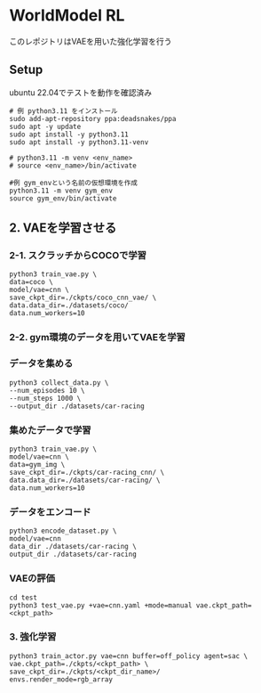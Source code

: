# WorldModel RL
このレポジトリはVAEを用いた強化学習を行う

## Setup
ubuntu 22.04でテストを動作を確認済み

``` shell
# 例 python3.11 をインストール
sudo add-apt-repository ppa:deadsnakes/ppa
sudo apt -y update
sudo apt install -y python3.11
sudo apt install -y python3.11-venv
```

```shell
# python3.11 -m venv <env_name>
# source <env_name>/bin/activate

#例 gym_envという名前の仮想環境を作成
python3.11 -m venv gym_env
source gym_env/bin/activate
```

## 2. VAEを学習させる

### 2-1. スクラッチからCOCOで学習
```shell
python3 train_vae.py \
data=coco \
model/vae=cnn \
save_ckpt_dir=./ckpts/coco_cnn_vae/ \
data.data_dir=./datasets/coco/ 
data.num_workers=10 
```

### 2-2. gym環境のデータを用いてVAEを学習

### データを集める
```shell
python3 collect_data.py \
--num_episodes 10 \
--num_steps 1000 \
--output_dir ./datasets/car-racing 
```

### 集めたデータで学習
```shell
python3 train_vae.py \
model/vae=cnn \
data=gym_img \
save_ckpt_dir=./ckpts/car-racing_cnn/ \
data.data_dir=./datasets/car-racing/ \
data.num_workers=10 
```

### データをエンコード
```shell
python3 encode_dataset.py \
model/vae=cnn
data_dir ./datasets/car-racing \
output_dir ./datasets/car-racing 
```

### VAEの評価
```shell
cd test
python3 test_vae.py +vae=cnn.yaml +mode=manual vae.ckpt_path=<ckpt_path>
```

### 3. 強化学習
```shell
python3 train_actor.py vae=cnn buffer=off_policy agent=sac \
vae.ckpt_path=./ckpts/<ckpt_path> \
save_ckpt_dir=./ckpts/<ckpt_dir_name>/
envs.render_mode=rgb_array
```